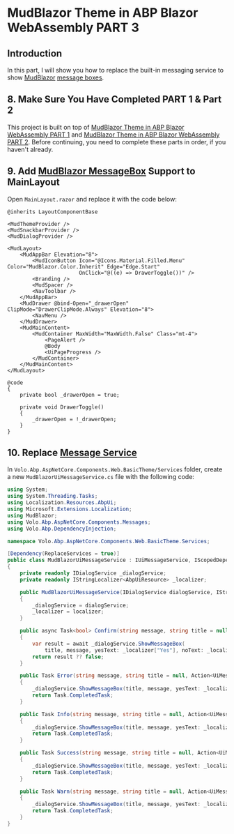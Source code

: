 # MudBlazor Theme in ABP Blazor WebAssembly PART 3

## Introduction

In this part, I will show you how to replace the built-in messaging service to show [MudBlazor](https://www.mudblazor.com/) [message boxes](https://www.mudblazor.com/components/messagebox#api).

## 8. Make Sure You Have Completed PART 1 & Part 2

This project is built on top of [MudBlazor Theme in ABP Blazor WebAssembly PART 1](https://github.com/yellow-dragon-cloud/AbpMudBlazor) and [MudBlazor Theme in ABP Blazor WebAssembly PART 2](https://github.com/yellow-dragon-cloud/AbpMudBlazor2). Before continuing, you need to complete these parts in order, if you haven't already.

## 9. Add [MudBlazor MessageBox](https://www.mudblazor.com/components/messagebox#api) Support to MainLayout

Open `MainLayout.razor` and replace it with the code below:

```razor
@inherits LayoutComponentBase

<MudThemeProvider />
<MudSnackbarProvider />
<MudDialogProvider />

<MudLayout>
    <MudAppBar Elevation="8">
        <MudIconButton Icon="@Icons.Material.Filled.Menu" Color="MudBlazor.Color.Inherit" Edge="Edge.Start" 
                       OnClick="@((e) => DrawerToggle())" />
        <Branding />
        <MudSpacer />
        <NavToolbar />
    </MudAppBar>
    <MudDrawer @bind-Open="_drawerOpen" ClipMode="DrawerClipMode.Always" Elevation="8">
        <NavMenu />
    </MudDrawer>
    <MudMainContent>
        <MudContainer MaxWidth="MaxWidth.False" Class="mt-4">
            <PageAlert />
            @Body
            <UiPageProgress />
        </MudContainer>
    </MudMainContent>
</MudLayout>

@code 
{
    private bool _drawerOpen = true;

    private void DrawerToggle()
    {
        _drawerOpen = !_drawerOpen;
    }
}
```

## 10. Replace [Message Service](https://docs.abp.io/en/abp/latest/UI/Blazor/Message)

In `Volo.Abp.AspNetCore.Components.Web.BasicTheme/Services` folder, create a new `MudBlazorUiMessageService.cs` file with the following code:

```csharp
using System;
using System.Threading.Tasks;
using Localization.Resources.AbpUi;
using Microsoft.Extensions.Localization;
using MudBlazor;
using Volo.Abp.AspNetCore.Components.Messages;
using Volo.Abp.DependencyInjection;

namespace Volo.Abp.AspNetCore.Components.Web.BasicTheme.Services;

[Dependency(ReplaceServices = true)]
public class MudBlazorUiMessageService : IUiMessageService, IScopedDependency
{
    private readonly IDialogService _dialogService;
    private readonly IStringLocalizer<AbpUiResource> _localizer;

    public MudBlazorUiMessageService(IDialogService dialogService, IStringLocalizer<AbpUiResource> localizer)
    {
        _dialogService = dialogService;
        _localizer = localizer;
    }

    public async Task<bool> Confirm(string message, string title = null, Action<UiMessageOptions> options = null)
    {
        var result = await _dialogService.ShowMessageBox(
            title, message, yesText: _localizer["Yes"], noText: _localizer["No"]);
        return result ?? false;
    }

    public Task Error(string message, string title = null, Action<UiMessageOptions> options = null)
    {
        _dialogService.ShowMessageBox(title, message, yesText: _localizer["Ok"]);
        return Task.CompletedTask;
    }

    public Task Info(string message, string title = null, Action<UiMessageOptions> options = null)
    {
        _dialogService.ShowMessageBox(title, message, yesText: _localizer["Ok"]);
        return Task.CompletedTask;
    }

    public Task Success(string message, string title = null, Action<UiMessageOptions> options = null)
    {
        _dialogService.ShowMessageBox(title, message, yesText: _localizer["Ok"]);
        return Task.CompletedTask;
    }

    public Task Warn(string message, string title = null, Action<UiMessageOptions> options = null)
    {
        _dialogService.ShowMessageBox(title, message, yesText: _localizer["Ok"]);
        return Task.CompletedTask;
    }
}
```

